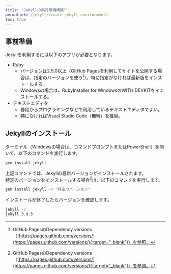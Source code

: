 ```yaml
---
title: "Jekyllの実行環境構築"
permalink: /jekyll/create-jekyll-environment/
toc: true
---
```

## 事前準備
Jekyllを利用するには以下のアプリが必要となります。
- Ruby
  - バージョンは2.5.0以上（GitHub Pagesを利用してサイトを公開する場合は、指定のバージョンを使う[^1]）。特に指定がなければ最新版をインストールする。
  - Windowsの場合は、RubyInstaller for WindowsのWITH DEVKITをインストールする。
- テキストエディタ
  - 普段からプログラミングなどで利用しているテキストエディタでよい。
  - 特になければVisual Studio Code（無料）を推奨。

[^1]: GitHub PagesのDependency versions（[https://pages.github.com/versions/](https://pages.github.com/versions/){:target="_blank"}）を参照。

## Jekyllのインストール
ターミナル（Windowsの場合は、コマンドプロンプトまたはPowerShell）を開いて、以下のコマンドを実行します。
```bash
gem install jekyll
```
上記コマンドでは、Jekyllの最新バージョンがインストールされます。  
特定のバージョンをインストールする場合[^1]は、以下のコマンドを実行します。
```bash
gem install jekyll -v "特定のバージョン"
```
インストールが終了したらバージョンを確認します。
```bash
jekyll -v
jekyll 3.9.3
```
